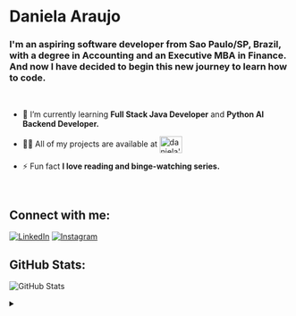 <h1>Daniela Araujo</h1>

<h3>I'm an aspiring software developer from Sao Paulo/SP, Brazil, with a degree in Accounting and an Executive MBA in Finance. And now I have decided to begin this new journey to learn how to code.</h3>
<br>

- 🌱 I’m currently learning **Full Stack Java Developer** and **Python AI Backend Developer.**

- 👨‍💻 All of my projects are available at <a href="https://github.com/danielascaraujo?tab=projects" target="blank"><img align="center" src="https://raw.githubusercontent.com/rahuldkjain/github-profile-readme-generator/master/src/images/icons/Social/github.svg" alt="daniela's projects" height="30" width="40" /></a>

- ⚡ Fun fact **I love reading and binge-watching series.**
<br>

## Connect with me:
[![LinkedIn](https://img.shields.io/badge/LinkedIn-C0C0C0?style=for-the-badge&logo=linkedin&logoColor=663399)](https://www.linkedin.com/in/danielascaraujo/)
[![Instagram](https://img.shields.io/badge/-Instagram-C0C0C0?style=for-the-badge&logo=instagram&logoColor=663399)](https://www.instagram.com/danielascaraujo/)
<br>

## GitHub Stats:
![GitHub Stats](https://github-readme-stats.vercel.app/api?username=danielascaraujo&theme=transparent&bg_color=C0C0C0&border_color=C0C0C0&show_icons=true&icon_color=00BFFF&title_color=663399&text_color=708090)
<br>

<details align="left">
  <summary></summary> 
 
  - Badges by <a href="https://shields.io/">shields.io</a><br>
  - GitHub Stats by <a href="https://github.com/anuraghazra/github-readme-stats">anuraghazra</a>
